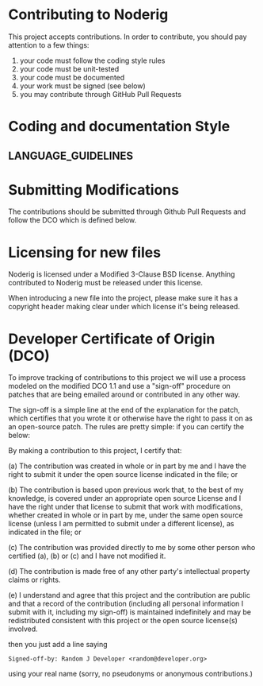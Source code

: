 # Contributing to Noderig

This project accepts contributions. In order to contribute, you should pay attention to a few things:

1. your code must follow the coding style rules
2. your code must be unit-tested
3. your code must be documented
4. your work must be signed (see below)
5. you may contribute through GitHub Pull Requests

# Coding and documentation Style

## LANGUAGE_GUIDELINES

# Submitting Modifications

The contributions should be submitted through Github Pull Requests and follow the DCO which is defined below.

# Licensing for new files

Noderig is licensed under a Modified 3-Clause BSD license. Anything contributed to Noderig must be released under this license.

When introducing a new file into the project, please make sure it has a copyright header making clear under which license it's being released.

# Developer Certificate of Origin (DCO)

To improve tracking of contributions to this project we will use a process modeled on the modified DCO 1.1 and use a "sign-off" procedure on patches that are being emailed around or contributed in any other way.

The sign-off is a simple line at the end of the explanation for the patch, which certifies that you wrote it or otherwise have the right to pass it on as an open-source patch. The rules are pretty simple: if you can certify the below:

By making a contribution to this project, I certify that:

(a) The contribution was created in whole or in part by me and I have the right to submit it under the open source license indicated in the file; or

(b) The contribution is based upon previous work that, to the best of my knowledge, is covered under an appropriate open source License and I have the right under that license to submit that work with modifications, whether created in whole or in part by me, under the same open source license (unless I am permitted to submit under a different license), as indicated in the file; or

(c) The contribution was provided directly to me by some other person who certified (a), (b) or (c) and I have not modified it.

(d) The contribution is made free of any other party's intellectual property claims or rights.

(e) I understand and agree that this project and the contribution are public and that a record of the contribution (including all personal information I submit with it, including my sign-off) is maintained indefinitely and may be redistributed consistent with this project or the open source license(s) involved.

then you just add a line saying

```
Signed-off-by: Random J Developer <random@developer.org>
```

using your real name (sorry, no pseudonyms or anonymous contributions.)
